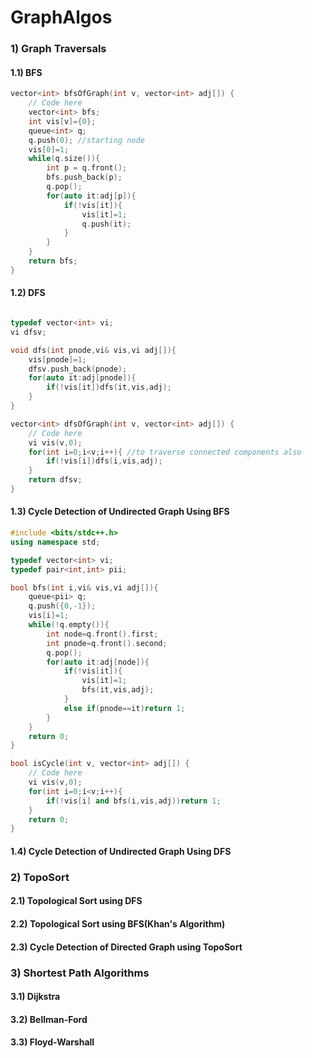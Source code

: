 # GraphAlgos

### 1) Graph Traversals

#### 1.1) BFS

```C++
vector<int> bfsOfGraph(int v, vector<int> adj[]) {
    // Code here
    vector<int> bfs;
    int vis[v]={0};
    queue<int> q;
    q.push(0); //starting node
    vis[0]=1;
    while(q.size()){
        int p = q.front();
        bfs.push_back(p);
        q.pop();
        for(auto it:adj[p]){
            if(!vis[it]){
                vis[it]=1;
                q.push(it);
            }
        }
    }
    return bfs;
}

```

#### 1.2) DFS
```C++

typedef vector<int> vi;
vi dfsv;

void dfs(int pnode,vi& vis,vi adj[]){
    vis[pnode]=1;
    dfsv.push_back(pnode);
    for(auto it:adj[pnode]){
        if(!vis[it])dfs(it,vis,adj);
    }
}

vector<int> dfsOfGraph(int v, vector<int> adj[]) {
    // Code here
    vi vis(v,0);
    for(int i=0;i<v;i++){ //to traverse connected components also
        if(!vis[i])dfs(i,vis,adj);
    }
    return dfsv;
}
```

#### 1.3) Cycle Detection of Undirected Graph Using BFS
```C++
#include <bits/stdc++.h> 
using namespace std; 

typedef vector<int> vi;
typedef pair<int,int> pii;

bool bfs(int i,vi& vis,vi adj[]){
    queue<pii> q;
    q.push({0,-1});
    vis[i]=1;
    while(!q.empty()){
        int node=q.front().first;
        int pnode=q.front().second;
        q.pop();
        for(auto it:adj[node]){
            if(!vis[it]){
                vis[it]=1;
                bfs(it,vis,adj);
            }
            else if(pnode==it)return 1;
        }
    }
    return 0;
}

bool isCycle(int v, vector<int> adj[]) {
    // Code here
    vi vis(v,0);
    for(int i=0;i<v;i++){
        if(!vis[i] and bfs(i,vis,adj))return 1;
    }
    return 0;
}
```

#### 1.4) Cycle Detection of Undirected Graph Using DFS

### 2) TopoSort

#### 2.1) Topological Sort using DFS
#### 2.2) Topological Sort using BFS(Khan's Algorithm)
#### 2.3) Cycle Detection of Directed Graph using TopoSort

### 3) Shortest Path Algorithms

#### 3.1) Dijkstra
#### 3.2) Bellman-Ford
#### 3.3) Floyd-Warshall





